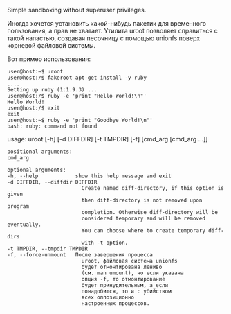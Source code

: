 Simple sandboxing without superuser privileges.

Иногда хочется установить какой-нибудь пакетик для временного пользования,
а прав не хватает. Утилита uroot позволяет справиться с такой напастью,
создавая песочницу с помощью unionfs поверх корневой файловой системы.

Вот пример использования:

    user@host:~$ uroot
    user@host:/$ fakeroot apt-get install -y ruby
    ....
    Setting up ruby (1:1.9.3) ...
    user@host:/$ ruby -e 'print "Hello World!\n"'
    Hello World! 
    user@host:/$ exit
    exit
    user@host:~$ ruby -e 'print "Goodbye World!\n"'
    bash: ruby: command not found

usage: uroot [-h] [-d DIFFDIR] [-t TMPDIR] [-f] [cmd_arg [cmd_arg ...]]

    positional arguments:
    cmd_arg

    optional arguments:
    -h, --help            show this help message and exit
    -d DIFFDIR, --diffdir DIFFDIR
                            Create named diff-directory, if this option is given
                            then diff-directory is not removed upon program
                            completion. Otherwise diff-directory will be
                            considered temporary and will be removed eventually.
                            You can choose where to create temporary diff-dirs
                            with -t option.
    -t TMPDIR, --tmpdir TMPDIR
    -f, --force-unmount   После завершения процесса
                            uroot, файловая система unionfs
                            будет отмонтирована лениво
                            (см. man umount), но если указана
                            опция -f, то отмонтирование
                            будет принудительным, а если
                            понадобится, то и с убийством
                            всех оппозиционно
                            настроенных процессов.

